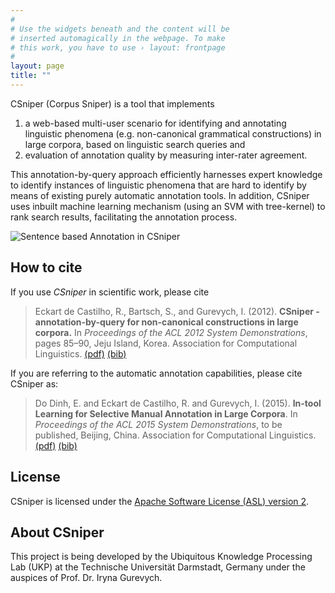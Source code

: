 ```yaml
---
#
# Use the widgets beneath and the content will be
# inserted automagically in the webpage. To make
# this work, you have to use › layout: frontpage
#
layout: page
title: ""
---
```


CSniper (Corpus Sniper) is a tool that implements

1. a web-based multi-user scenario for identifying and annotating linguistic phenomena (e.g. non-canonical grammatical constructions) in large corpora, based on linguistic search queries and 
2. evaluation of annotation quality by measuring inter-rater agreement. 

This annotation-by-query approach efficiently harnesses expert knowledge to identify instances of linguistic phenomena that are hard to identify by means of existing purely automatic annotation tools. In addition, CSniper uses inbuilt machine learning mechanism (using an SVM with tree-kernel) to rank search results, facilitating the annotation process.

![Sentence based Annotation in CSniper](images/search.png)

How to cite
-----------

If you use *CSniper* in scientific work, please cite

> Eckart de Castilho, R., Bartsch, S., and Gurevych, I. (2012). **CSniper - annotation-by-query for non-canonical constructions in large corpora.** In *Proceedings of the ACL 2012 System Demonstrations*, pages 85–90, Jeju Island, Korea. Association for Computational Linguistics.
[(pdf)][1] [(bib)][2]

If you are referring to the automatic annotation capabilities, please cite CSniper as:

> Do Dinh, E. and Eckart de Castilho, R. and Gurevych, I. (2015). **In-tool Learning for Selective Manual Annotation in Large Corpora**. In *Proceedings of the ACL 2015 System Demonstrations*, to be published, Beijing, China. Association for Computational Linguistics.
[(pdf)][3] [(bib)][4]

License
-------

CSniper is licensed under the [Apache Software License (ASL) version 2][5].


About CSniper
-------------

This project is being developed by the Ubiquitous Knowledge Processing Lab (UKP) at the Technische Universität Darmstadt, Germany under the auspices of Prof. Dr. Iryna Gurevych.

[1]: https://www.ukp.tu-darmstadt.de/fileadmin/user_upload/Group_UKP/OIAF4HLT2014DKProCore_cameraready.pdf
[2]: https://www.ukp.tu-darmstadt.de/publications/details/?no_cache=1&tx_bibtex_pi1%5Bpub_id%5D=TUD-CS-2014-0864&type=99&tx_bibtex_pi1%5Bbibtex%5D=yes
[3]: https://www.ukp.tu-darmstadt.de/fileadmin/user_upload/Group_UKP/publikationen/2015/csniper_acl_camera.pdf
[4]: https://www.ukp.tu-darmstadt.de/publications/details/?no_cache=1&L=..%3Ftx_bibtex_pi1%5Bpub_id%5D%3DTUD-CS-2013-0259&tx_bibtex_pi1%5Bpub_id%5D=TUD-CS-2015-0098&type=99&tx_bibtex_pi1%5Bbibtex%5D=yes
[5]: http://www.apache.org/licenses/LICENSE-2.0

